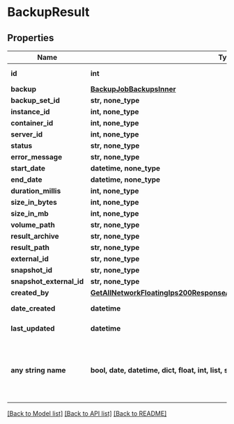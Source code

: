 # BackupResult


## Properties
Name | Type | Description | Notes
------------ | ------------- | ------------- | -------------
**id** | **int** | Backup Result ID | [optional] 
**backup** | [**BackupJobBackupsInner**](BackupJobBackupsInner.md) |  | [optional] 
**backup_set_id** | **str, none_type** |  | [optional] 
**instance_id** | **int, none_type** |  | [optional] 
**container_id** | **int, none_type** |  | [optional] 
**server_id** | **int, none_type** |  | [optional] 
**status** | **str, none_type** |  | [optional] 
**error_message** | **str, none_type** |  | [optional] 
**start_date** | **datetime, none_type** |  | [optional] 
**end_date** | **datetime, none_type** |  | [optional] 
**duration_millis** | **int, none_type** |  | [optional] 
**size_in_bytes** | **int, none_type** |  | [optional] 
**size_in_mb** | **int, none_type** |  | [optional] 
**volume_path** | **str, none_type** |  | [optional] 
**result_archive** | **str, none_type** |  | [optional] 
**result_path** | **str, none_type** |  | [optional] 
**external_id** | **str, none_type** |  | [optional] 
**snapshot_id** | **str, none_type** |  | [optional] 
**snapshot_external_id** | **str, none_type** |  | [optional] 
**created_by** | [**GetAllNetworkFloatingIps200ResponseAllOfNetworkFloatingIpsInnerCreatedBy**](GetAllNetworkFloatingIps200ResponseAllOfNetworkFloatingIpsInnerCreatedBy.md) |  | [optional] 
**date_created** | **datetime** | Date Created | [optional] 
**last_updated** | **datetime** | Last Updated | [optional] 
**any string name** | **bool, date, datetime, dict, float, int, list, str, none_type** | any string name can be used but the value must be the correct type | [optional]

[[Back to Model list]](../README.md#documentation-for-models) [[Back to API list]](../README.md#documentation-for-api-endpoints) [[Back to README]](../README.md)



